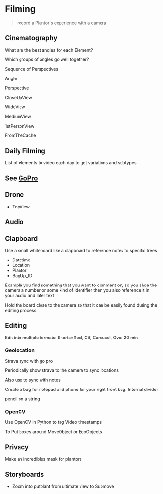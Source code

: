 # <dev>Filming</dev>

> record a Plantor's experience with a camera

## Cinematography

What are the best angles for each Element?

Which groups of angles go well together?

Sequence of Perspectives

Angle

Perspective

CloseUpView

WideView

MediumView

1stPersonView

FromTheCache

## Daily Filming

List of elements to video each day to get variations and subtypes

## See [GoPro](/dev/GoPro)

## Drone

- TopView

## Audio

## Clapboard

Use a small whiteboard like a clapboard to reference notes to specific trees

- Datetime
- Location
- Plantor
- BagUp_ID

Example you find something that you want to comment on, so you shoe the camera a number or some kind of identifier then you also reference it in your audio and later text

Hold the board close to the camera so that it can be easily found during the editing process.

## Editing

Edit into multiple formats: Shorts=Reel, Gif, Carousel, Over 20 min

### Geolocation

Strava sync with go pro

Periodically show strava to the camera to sync locations

Also use to sync with notes

Create a bag for notepad and phone for your right front bag. Internal divider

pencil on a string

### OpenCV

Use OpenCV in Python to tag Video timestamps

To Put boxes around MoveObject or EcoObjects

## Privacy

Make an incredibles mask for plantors

## Storyboards

- Zoom into putplant from ultimate view to Submove
